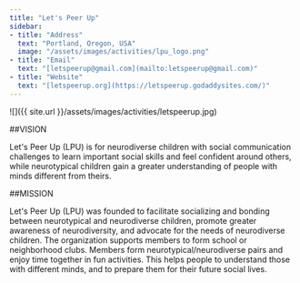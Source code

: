 ```yaml
---
title: "Let's Peer Up"
sidebar:
- title: "Address"
  text: "Portland, Oregon, USA"
  image: "/assets/images/activities/lpu_logo.png"
- title: "Email"
  text: "[letspeerup@gmail.com](mailto:letspeerup@gmail.com)"
- title: "Website"
  text: "[letspeerup.org](https://letspeerup.godaddysites.com/)"
---
```


![]({{ site.url }}/assets/images/activities/letspeerup.jpg)


##VISION

Let's Peer Up (LPU) is for neurodiverse children with social communication challenges to learn important social skills and feel confident around others, while neurotypical children gain a greater understanding of people with minds different from theirs.

##MISSION

Let's Peer Up (LPU) was founded to facilitate socializing and bonding between neurotypical and neurodiverse children, promote greater awareness of neurodiversity, and advocate for the needs of neurodiverse children. The organization supports members to form school or neighborhood clubs. Members form neurotypical/neurodiverse pairs and enjoy time together in fun activities. This helps people to understand those with different minds, and to prepare them for their future social lives.
